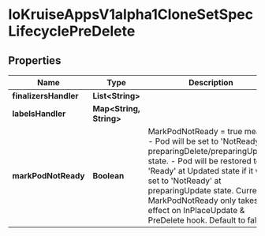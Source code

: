 
# IoKruiseAppsV1alpha1CloneSetSpecLifecyclePreDelete

## Properties
Name | Type | Description | Notes
------------ | ------------- | ------------- | -------------
**finalizersHandler** | **List&lt;String&gt;** |  |  [optional]
**labelsHandler** | **Map&lt;String, String&gt;** |  |  [optional]
**markPodNotReady** | **Boolean** | MarkPodNotReady &#x3D; true means: - Pod will be set to &#39;NotReady&#39; at preparingDelete/preparingUpdate state. - Pod will be restored to &#39;Ready&#39; at Updated state if it was set to &#39;NotReady&#39; at preparingUpdate state. Currently, MarkPodNotReady only takes effect on InPlaceUpdate &amp; PreDelete hook. Default to false. |  [optional]



